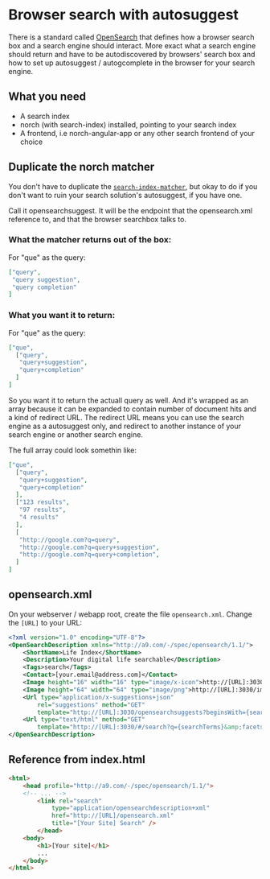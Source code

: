 # Browser search with autosuggest
There is a standard called [OpenSearch](http://www.opensearch.org/) that defines how a browser search box and a search engine should interact. More exact what a search engine should return and have to be autodiscovered by browsers' search box and how to set up autosuggest / autogcomplete in the browser for your search engine.

## What you need
- A search index
- norch (with search-index) installed, pointing to your search index
- A frontend, i.e norch-angular-app or any other search frontend of your choice

## Duplicate the norch matcher
You don't have to duplicate the [`search-index-matcher`](https://github.com/fergiemcdowall/search-index-matcher), but okay to do if you don't want to ruin your search solution's autosuggest, if you have one.

Call it opensearchsuggest. It will be the endpoint that the opensearch.xml reference to, and that the browser searchbox talks to.

### What the matcher returns out of the box:
For "que" as the query:

```json
["query",
 "query suggestion",
 "query completion"
]
```

### What you want it to return:
For "que" as the query:

```json
["que",
  ["query",
   "query+suggestion",
   "query+completion"
  ]
]
```
So you want it to return the actuall query as well. And it's wrapped as an array because it can be expanded to contain number of document hits and a kind of redirect URL. The redirect URL means you can use the search engine as a autosuggest only, and redirect to another instance of your search engine or another search engine.

The full array could look somethin like:

```json
["que",
  ["query",
   "query+suggestion",
   "query+completion"
  ],
  ["123 results",
   "97 results",
   "4 results"
  ],
  [
   "http://google.com?q=query",
   "http://google.com?q=query+suggestion",
   "http://google.com?q=query+completion",
  ]
]
```


## opensearch.xml
On your webserver / webapp root, create the file `opensearch.xml`. Change the `[URL]` to your URL:
```xml
<?xml version="1.0" encoding="UTF-8"?>
<OpenSearchDescription xmlns="http://a9.com/-/spec/opensearch/1.1/">
    <ShortName>Life Index</ShortName>
    <Description>Your digital life searchable</Description>
    <Tags>search</Tags>
    <Contact>[your.email@address.com]</Contact>
    <Image height="16" width="16" type="image/x-icon">http://[URL]:3030/images/favicon.ico</Image>
    <Image height="64" width="64" type="image/png">http://[URL]:3030/images/favicon.png</Image>
    <Url type="application/x-suggestions+json"
        rel="suggestions" method="GET"
        template="http://[URL]:3030/opensearchsuggests?beginsWith={searchTerms}" />
    <Url type="text/html" method="GET"
        template="http://[URL]:3030/#/search?q={searchTerms}&amp;facets=user,type,tags"/>
</OpenSearchDescription>
```

## Reference from index.html

```html
<html>
    <head profile="http://a9.com/-/spec/opensearch/1.1/">
    <!-- ... -->
        <link rel="search"
            type="application/opensearchdescription+xml"
            href="http://[URL]/opensearch.xml"
            title="[Your Site] Search" />
        </head>
    <body>
        <h1>[Your site]</h1>
        ...
    </body>
</html>

```

